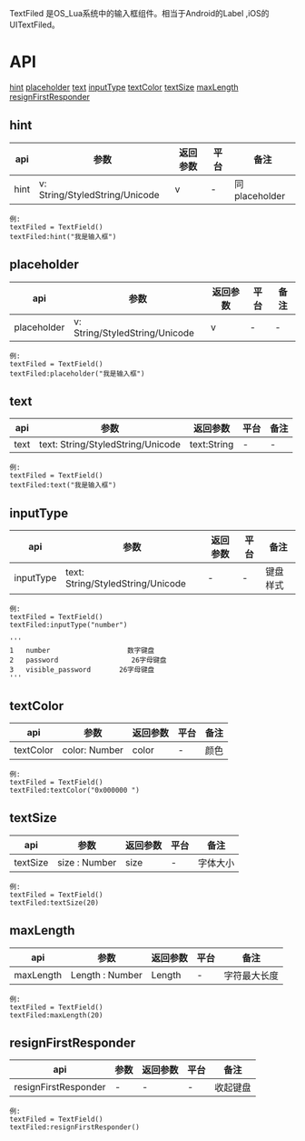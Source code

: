 TextFiled 是OS_Lua系统中的输入框组件。相当于Android的Label ,iOS的UITextFiled。
# API

[hint](#hint)
[placeholder](#placeholder)
[text](#text)
[inputType](#inputType)
[textColor](#textColor)
[textSize](#textSize)
[maxLength](#maxLength)
[resignFirstResponder](#resignFirstResponder)

## hint
| api  |参数   |返回参数   |平台   |备注|
| ------------ | ------------ | ------------ | ------------ | ------------ |
|    hint    |   v: String/StyledString/Unicode   |  v   |  -   |    同placeholder    |

    例:
    textFiled = TextField()
	textFiled:hint("我是输入框")

## placeholder
| api  |参数   |返回参数   |平台   |备注|
| ------------ | ------------ | ------------ | ------------ | ------------ |
|   placeholder     |   v: String/StyledString/Unicode   |   v  |    - |   -     |

    例:
    textFiled = TextField()
	textFiled:placeholder("我是输入框")

## text
| api  |参数   |返回参数   |平台   |备注|
| ------------ | ------------ | ------------ | ------------ | ------------ |
|   text   |   text: String/StyledString/Unicode   |   text:String  |    - |   -     |

    例:
    textFiled = TextField()
	textFiled:text("我是输入框")


## inputType
| api  |参数   |返回参数   |平台   |备注|
| ------------ | ------------ | ------------ | ------------ | ------------ |
|   inputType   |   text: String/StyledString/Unicode   |   -  |    - |   键盘样式    |

    例:
    textFiled = TextField()
	textFiled:inputType("number")

	''' 
	1	number					 数字键盘
	2	password				  26字母键盘
	3	visible_password	   26字母键盘
	'''

## textColor
| api  |参数   |返回参数   |平台   |备注|
| ------------ | ------------ | ------------ | ------------ | ------------ |
|   textColor   |   color: Number   |   color   |    - |   颜色   |

    例:
    textFiled = TextField()
	textFiled:textColor("0x000000 ")

## textSize
| api  |参数   |返回参数   |平台   |备注|
| ------------ | ------------ | ------------ | ------------ | ------------ |
|   textSize   |   size : Number   |   size    |    - |   字体大小   |

    例:
    textFiled = TextField()
	textFiled:textSize(20)

## maxLength
| api  |参数   |返回参数   |平台   |备注|
| ------------ | ------------ | ------------ | ------------ | ------------ |
|   maxLength   |   Length : Number   |   Length    |    - |   字符最大长度  |

    例:
    textFiled = TextField()
	textFiled:maxLength(20)

## resignFirstResponder
| api  |参数   |返回参数   |平台   |备注|
| ------------ | ------------ | ------------ | ------------ | ------------ |
|   resignFirstResponder   |   -   |   -    |    - |   收起键盘  |

    例:
    textFiled = TextField()
	textFiled:resignFirstResponder()





